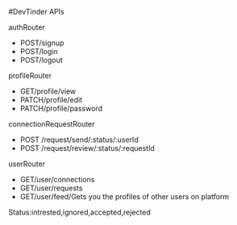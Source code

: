 #DevTinder APIs

authRouter
- POST/signup
- POST/login
- POST/logout

profileRouter
- GET/profile/view
- PATCH/profile/edit
- PATCH/profile/password

connectionRequestRouter
- POST /request/send/:status/:userId
- POST /request/review/:status/:requestId

userRouter
- GET/user/connections
- GET/user/requests
- GET/user/feed/Gets you the profiles of other users on platform


Status:intrested,ignored,accepted,rejected